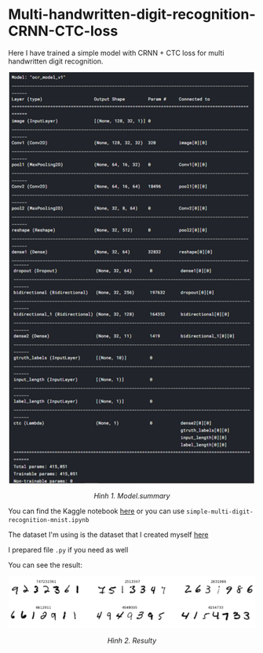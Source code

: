 # Multi-handwritten-digit-recognition-CRNN-CTC-loss

Here I have trained a simple model with CRNN + CTC loss for multi handwritten digit recognition. 

<p align="center"><img src="model.png" width="500"></p>
<p align="center"><i>Hình 1. Model.summary </i></p>

You can find the Kaggle notebook [here](https://www.kaggle.com/bomaich/simple-multi-digit-recognition-mnist#Predict-on-some-test-image) 
or you can use `simple-multi-digit-recognition-mnist.ipynb`

The dataset I'm using is the dataset that I created myself [here](https://github.com/mrzaizai2k/Multi-digit-images-generator-MNIST-)

I prepared file `.py` if you need as well

You can see the result:

<p align="center"><img src="Kết quả nhận dạng số.png" width="800"></p>
<p align="center"><i>Hình 2. Resulty </i></p>
